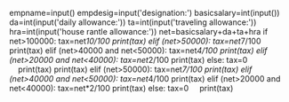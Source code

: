 empname=input()
empdesig=input('designation:')
basicsalary=int(input())
da=int(input('daily allowance:'))
ta=int(input('traveling allowance:'))
hra=int(input('house rantle allowance:'))
net=basicsalary+da+ta+hra
if net>100000:
    tax=net*10/100
    print(tax)
elif (net>50000):
    tax=net*7/100
    print(tax)
elif (net>40000 and net<50000):
    tax=net*4/100
    print(tax)
elif (net>20000 and net<40000):
    tax=net*2/100
    print(tax)
else:
    tax=0
    print(tax)
  print(tax)
elif (net>50000):
    tax=net*7/100
    print(tax)
elif (net>40000 and net<50000):
    tax=net*4/100
    print(tax)
elif (net>20000 and net<40000):
    tax=net*2/100
    print(tax)
else:
    tax=0
    print(tax)
